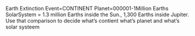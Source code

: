 Earth Extinction Event=CONTINENT
Planet=000001-1Million Earths
SolarSystem = 1.3 million Earths inside the Sun., 1,300 Earths inside Jupiter.
Use that comparison to decide what’s contient what’s planet and what’s solar systeem